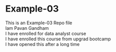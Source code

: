 # Example-03
This is an Example-03 Repo file
<br>
Iam Pavan Gandham
<br>
I have enrolled for data analyst course
<br>
I have enrolled this course from upgrad bootcamp
<br>
I have opened this after a long time